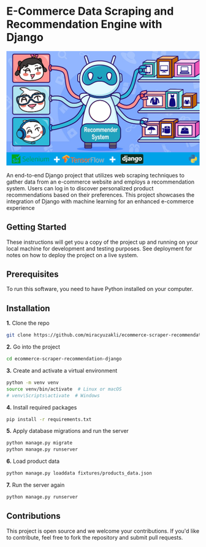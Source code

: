 # E-Commerce Data Scraping and Recommendation Engine with Django

![Açıklama metni](ReadmeFiles/banner.png)

An end-to-end Django project that utilizes web scraping techniques to gather data from an e-commerce website and employs a recommendation system. Users can log in to discover personalized product recommendations based on their preferences. This project showcases the integration of Django with machine learning for an enhanced e-commerce experience

## Getting Started

These instructions will get you a copy of the project up and running on your local machine for development and testing purposes. See deployment for notes on how to deploy the project on a live system.

## Prerequisites
To run this software, you need to have Python installed on your computer.

## Installation
**1.** Clone the repo

```bash
git clone https://github.com/miracyuzakli/ecommerce-scraper-recommendation-django.git
```
**2.** Go into the project

```bash
cd ecommerce-scraper-recommendation-django
```
**3.** Create and activate a virtual environment

```bash
python -m venv venv
source venv/bin/activate  # Linux or macOS
# venv\Scripts\activate  # Windows
```
**4.** Install required packages

```bash
pip install -r requirements.txt
```
**5.** Apply database migrations and run the server

```bash
python manage.py migrate
python manage.py runserver
```
**6.** Load product data

```bash
python manage.py loaddata fixtures/products_data.json
```
**7.** Run the server again

```bash
python manage.py runserver
```

## Contributions

This project is open source and we welcome your contributions. If you'd like to contribute, feel free to fork the repository and submit pull requests.